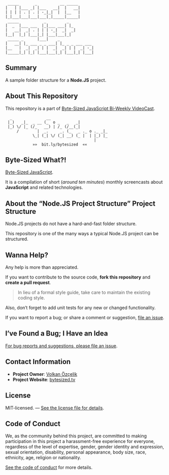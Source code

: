```
 _____       _          __ _____
|   | |___ _| |___   __|  |   __|
| | | | . | . | -_|_|  |  |__   |
|_|___|___|___|___|_|_____|_____|
 _____           _         _
|  _  |___ ___  |_|___ ___| |_
|   __|  _| . | | | -_|  _|  _|
|__|  |_| |___|_| |___|___|_|
 _____ _      |___|    _
|   __| |_ ___ _ _ ___| |_ _ _ ___ ___
|__   |  _|  _| | |  _|  _| | |  _| -_|
|_____|_| |_| |___|___|_| |___|_| |___|
```

## Summary

A sample folder structure for a **Node.JS** project.

## About This Repository

This repository is a part of [Byte-Sized JavaScript Bi-Weekly VideoCast][vidcast].

```
  _               __
 |_)   _|_  _ __ (_  o _   _   _|
 |_) \/ |_ (/_   __) | /_ (/__(_|
     /        |  _.     _. (_   _ ._ o ._ _|_
            \_| (_| \/ (_| __) (_ |  | |_) |_
                                       |
            »»  bit.ly/bytesized  ««
```

## Byte-Sized What?!

[Byte-Sized JavaScript][vidcast].

It is a compilation of short (*around ten minutes*) monthly screencasts about **JavaScript** and related technologies.

[vidcast]: https://bytesized.tv/ "ByteSized.TV"

## About the “Node.JS Project Structure” Project Structure

Node.JS projects do not have a hard-and-fast folder structure.

This repository is one of the many ways a typical Node.JS project can be structured.

## Wanna Help?

Any help is more than appreciated.

If you want to contribute to the source code, **fork this repository** and **create a pull request**.

> In lieu of a formal style guide, take care to maintain the existing coding style.

Also, don’t forget to add unit tests for any new or changed functionality.

If you want to report a bug; or share a comment or suggestion, [file an issue](https://github.com/jsbites/nodejs-project-structure/issues/new).

## I’ve Found a Bug; I Have an Idea

[For bug reports and suggestions, please file an issue](https://github.com/jsbites/nodejs-project-structure/issues/new).


## Contact Information

* **Project Owner**: [Volkan Özçelik](mailto:me@volkan.io)
* **Project Website**: [bytesized.tv](https://bytesized.tv/)

## License

MIT-licensed. — [See the license file for details](LICENSE.md).

## Code of Conduct

We, as the community behind this project, are committed to making participation in this project a harassment-free experience for everyone, regardless of the level of expertise, gender, gender identity and expression, sexual orientation, disability, personal appearance, body size, race, ethnicity, age, religion or nationality.

[See the code of conduct](CODE_OF_CONDUCT.md) for more details.

[vidcast]: https://bytesized.tv/
[ticket]: https://github.com/jsbites/nodejs-project-structure/issues/new

